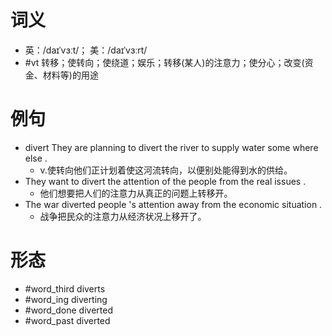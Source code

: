 # 词义
- 英：/daɪˈvɜːt/； 美：/daɪˈvɜːrt/
- #vt 转移；使转向；使绕道；娱乐；转移(某人)的注意力；使分心；改变(资金、材料等)的用途
# 例句
- divert They are planning to divert the river to supply water some where else .
	- v.使转向他们正计划着使这河流转向，以便别处能得到水的供给。
- They want to divert the attention of the people from the real issues .
	- 他们想要把人们的注意力从真正的问题上转移开。
- The war diverted people 's attention away from the economic situation .
	- 战争把民众的注意力从经济状况上移开了。
# 形态
- #word_third diverts
- #word_ing diverting
- #word_done diverted
- #word_past diverted

